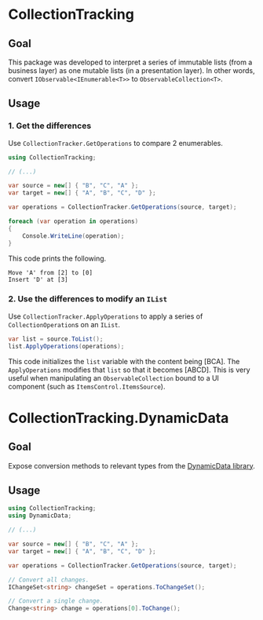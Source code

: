 # CollectionTracking

## Goal
This package was developed to interpret a series of immutable lists (from a business layer) as one mutable lists (in a presentation layer).
In other words, convert `IObservable<IEnumerable<T>>` to `ObservableCollection<T>`.

## Usage

### 1. Get the differences
Use `CollectionTracker.GetOperations` to compare 2 enumerables.

```csharp
using CollectionTracking;

// (...)

var source = new[] { "B", "C", "A" };
var target = new[] { "A", "B", "C", "D" };

var operations = CollectionTracker.GetOperations(source, target);

foreach (var operation in operations)
{
	Console.WriteLine(operation);
}
```

This code prints the following.
```
Move 'A' from [2] to [0]
Insert 'D' at [3]
```

### 2. Use the differences to modify an `IList`

Use `CollectionTracker.ApplyOperations` to apply a series of `CollectionOperation`s on an `IList`.

```csharp
var list = source.ToList();
list.ApplyOperations(operations);
```

This code initializes the `list` variable with the content being [BCA].
The `ApplyOperations` modifies that `list` so that it becomes [ABCD].
This is very useful when manipulating an `ObservableCollection` bound to a UI component (such as `ItemsControl.ItemsSource`).

# CollectionTracking.DynamicData

## Goal
Expose conversion methods to relevant types from the [DynamicData library](https://github.com/reactivemarbles/DynamicData).

## Usage

```csharp
using CollectionTracking;
using DynamicData;

// (...)

var source = new[] { "B", "C", "A" };
var target = new[] { "A", "B", "C", "D" };

var operations = CollectionTracker.GetOperations(source, target);

// Convert all changes.
IChangeSet<string> changeSet = operations.ToChangeSet();

// Convert a single change.
Change<string> change = operations[0].ToChange();
```